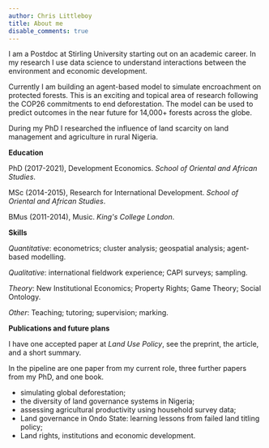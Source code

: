 ```yaml
---
author: Chris Littleboy
title: About me
disable_comments: true
---
```


I am a Postdoc at Stirling University starting out on an academic career.
In my research I use data science to understand interactions between the environment and economic development.

Currently I am building an agent-based model to simulate encroachment on protected forests.
This is an exciting and topical area of research following the COP26 commitments to end deforestation.
The model can be used to predict outcomes in the near future for 14,000+ forests across the globe.

During my PhD I researched the influence of land scarcity on land management and agriculture in rural Nigeria.

**Education**

PhD (2017-2021), Development Economics. *School of Oriental and African Studies*.

MSc (2014-2015), Research for International Development. *School of Oriental and African Studies*.

BMus (2011-2014), Music. *King's College London*.

**Skills**

*Quantitative*: econometrics; cluster analysis; geospatial analysis; agent-based modelling.

*Qualitative*: international fieldwork experience; CAPI surveys; sampling. 

*Theory*: New Institutional Economics; Property Rights; Game Theory;  Social Ontology.

*Other*: Teaching; tutoring; supervision; marking.

**Publications and future plans**

I have one accepted paper at *Land Use Policy*, see the preprint, the article, and a short summary.

In the pipeline are one paper from my current role, three further papers from my PhD, and one book.
- simulating global deforestation;
- the diversity of land governance systems in Nigeria;
- assessing agricultural productivity using household survey data;
- Land governance in Ondo State: learning lessons from failed land titling policy;
- Land rights, institutions and economic development.